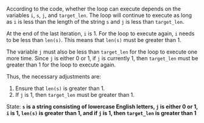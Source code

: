 According to the code, whether the loop can execute depends on the variables `i`, `s`, `j`, and `target_len`. The loop will continue to execute as long as `i` is less than the length of the string `s` and `j` is less than `target_len`. 

At the end of the last iteration, `i` is 1. For the loop to execute again, `i` needs to be less than `len(s)`. This means that `len(s)` must be greater than 1. 

The variable `j` must also be less than `target_len` for the loop to execute one more time. Since `j` is either 0 or 1, if `j` is currently 1, then `target_len` must be greater than 1 for the loop to execute again.

Thus, the necessary adjustments are:
1. Ensure that `len(s)` is greater than 1.
2. If `j` is 1, then `target_len` must be greater than 1.

State: **`s` is a string consisting of lowercase English letters, `j` is either 0 or 1, `i` is 1, `len(s)` is greater than 1, and if `j` is 1, then `target_len` is greater than 1**